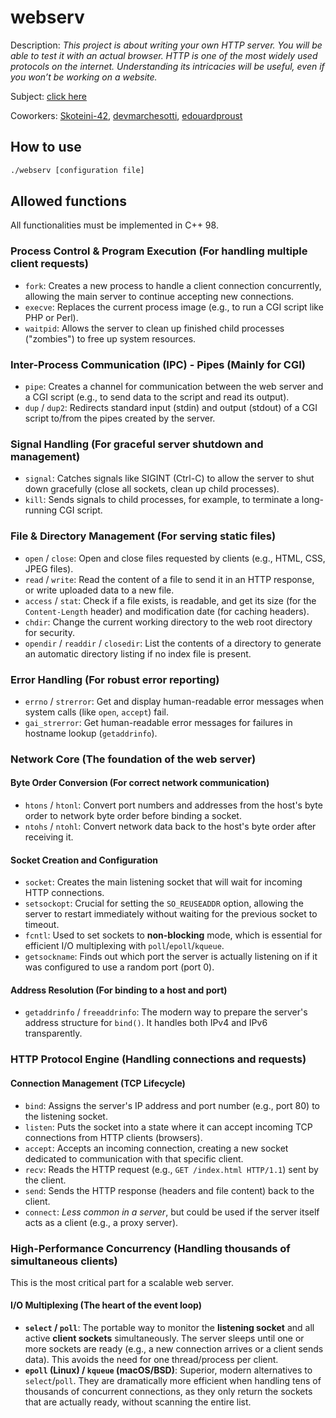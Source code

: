 # webserv

Description: *This project is about writing your own HTTP server. You will be able to test it with an actual browser. HTTP is one of the most widely used protocols on the internet. Understanding its intricacies will be useful, even if you won’t be working on a website.*

Subject: [click here](subject/en.subject.pdf)

Coworkers: [Skoteini-42](https://github.com/Skoteini-42), [devmarchesotti](https://github.com/devmarchesotti), [edouardproust](https://github.com/edouardproust)

## How to use

```bash
./webserv [configuration file]
```

## Allowed functions

All functionalities must be implemented in C++ 98.

### Process Control & Program Execution (For handling multiple client requests)
* `fork`: Creates a new process to handle a client connection concurrently, allowing the main server to continue accepting new connections.
* `execve`: Replaces the current process image (e.g., to run a CGI script like PHP or Perl).
* `waitpid`: Allows the server to clean up finished child processes ("zombies") to free up system resources.

### Inter-Process Communication (IPC) - Pipes (Mainly for CGI)
* `pipe`: Creates a channel for communication between the web server and a CGI script (e.g., to send data to the script and read its output).
* `dup` / `dup2`: Redirects standard input (stdin) and output (stdout) of a CGI script to/from the pipes created by the server.

### Signal Handling (For graceful server shutdown and management)
* `signal`: Catches signals like SIGINT (Ctrl-C) to allow the server to shut down gracefully (close all sockets, clean up child processes).
* `kill`: Sends signals to child processes, for example, to terminate a long-running CGI script.

### File & Directory Management (For serving static files)
* `open` / `close`: Open and close files requested by clients (e.g., HTML, CSS, JPEG files).
* `read` / `write`: Read the content of a file to send it in an HTTP response, or write uploaded data to a new file.
* `access` / `stat`: Check if a file exists, is readable, and get its size (for the `Content-Length` header) and modification date (for caching headers).
* `chdir`: Change the current working directory to the web root directory for security.
* `opendir` / `readdir` / `closedir`: List the contents of a directory to generate an automatic directory listing if no index file is present.

### Error Handling (For robust error reporting)
* `errno` / `strerror`: Get and display human-readable error messages when system calls (like `open`, `accept`) fail.
* `gai_strerror`: Get human-readable error messages for failures in hostname lookup (`getaddrinfo`).

### Network Core (The foundation of the web server)

#### Byte Order Conversion (For correct network communication)
* `htons` / `htonl`: Convert port numbers and addresses from the host's byte order to network byte order before binding a socket.
* `ntohs` / `ntohl`: Convert network data back to the host's byte order after receiving it.

#### Socket Creation and Configuration
* `socket`: Creates the main listening socket that will wait for incoming HTTP connections.
* `setsockopt`: Crucial for setting the `SO_REUSEADDR` option, allowing the server to restart immediately without waiting for the previous socket to timeout.
* `fcntl`: Used to set sockets to **non-blocking** mode, which is essential for efficient I/O multiplexing with `poll`/`epoll`/`kqueue`.
* `getsockname`: Finds out which port the server is actually listening on if it was configured to use a random port (port 0).

#### Address Resolution (For binding to a host and port)
* `getaddrinfo` / `freeaddrinfo`: The modern way to prepare the server's address structure for `bind()`. It handles both IPv4 and IPv6 transparently.

### HTTP Protocol Engine (Handling connections and requests)

#### Connection Management (TCP Lifecycle)
* `bind`: Assigns the server's IP address and port number (e.g., port 80) to the listening socket.
* `listen`: Puts the socket into a state where it can accept incoming TCP connections from HTTP clients (browsers).
* `accept`: Accepts an incoming connection, creating a new socket dedicated to communication with that specific client.
* `recv`: Reads the HTTP request (e.g., `GET /index.html HTTP/1.1`) sent by the client.
* `send`: Sends the HTTP response (headers and file content) back to the client.
* `connect`: *Less common in a server*, but could be used if the server itself acts as a client (e.g., a proxy server).

### High-Performance Concurrency (Handling thousands of simultaneous clients)

This is the most critical part for a scalable web server.

#### I/O Multiplexing (The heart of the event loop)
* **`select` / `poll`**: The portable way to monitor the **listening socket** and all active **client sockets** simultaneously. The server sleeps until one or more sockets are ready (e.g., a new connection arrives or a client sends data). This avoids the need for one thread/process per client.
* **`epoll` (Linux) / `kqueue` (macOS/BSD)**: Superior, modern alternatives to `select`/`poll`. They are dramatically more efficient when handling tens of thousands of concurrent connections, as they only return the sockets that are actually ready, without scanning the entire list.
